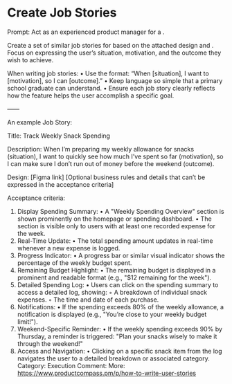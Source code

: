 # Create Job Stories

Prompt: Act as an experienced product manager for a <product>.

Create a set of similar job stories for <a new feature> based on the attached design and <key assumptions>. Focus on expressing the user’s situation, motivation, and the outcome they wish to achieve.

When writing job stories:
• Use the format: “When [situation], I want to [motivation], so I can [outcome].”
• Keep language so simple that a primary school graduate can understand.
• Ensure each job story clearly reflects how the feature helps the user accomplish a specific goal.

——

An example Job Story:

Title: Track Weekly Snack Spending

Description: When I’m preparing my weekly allowance for snacks (situation), I want to quickly see how much I’ve spent so far (motivation), so I can make sure I don’t run out of money before the weekend (outcome).

Design: [Figma link]
[Optional business rules and details that can’t be expressed in the acceptance criteria]

Acceptance criteria:
1. Display Spending Summary:
• A "Weekly Spending Overview" section is shown prominently on the homepage or spending dashboard.
• The section is visible only to users with at least one recorded expense for the week.
2. Real-Time Update:
• The total spending amount updates in real-time whenever a new expense is logged.
3. Progress Indicator:
• A progress bar or similar visual indicator shows the percentage of the weekly budget spent.
4. Remaining Budget Highlight:
• The remaining budget is displayed in a prominent and readable format (e.g., "$12 remaining for the week").
5. Detailed Spending Log:
• Users can click on the spending summary to access a detailed log, showing:
    ◦ A breakdown of individual snack expenses.
    ◦ The time and date of each purchase.
6. Notifications:
• If the spending exceeds 80% of the weekly allowance, a notification is displayed (e.g., "You’re close to your weekly budget limit!").
7. Weekend-Specific Reminder:
• If the weekly spending exceeds 90% by Thursday, a reminder is triggered: "Plan your snacks wisely to make it through the weekend!"
8. Access and Navigation:
• Clicking on a specific snack item from the log navigates the user to a detailed breakdown or associated category.
Category: Execution
Comment: More: https://www.productcompass.pm/p/how-to-write-user-stories